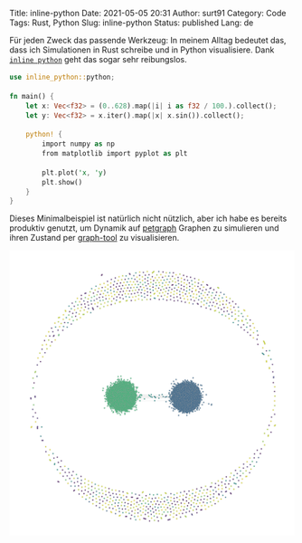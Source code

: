 Title: inline-python
Date: 2021-05-05 20:31
Author: surt91
Category: Code
Tags: Rust, Python
Slug: inline-python
Status: published
Lang: de

Für jeden Zweck das passende Werkzeug: In meinem Alltag bedeutet das, dass ich
Simulationen in Rust schreibe und in Python visualisiere. Dank [`inline python`](https://crates.io/crates/inline-python)
geht das sogar sehr reibungslos.

```Rust
use inline_python::python;

fn main() {
    let x: Vec<f32> = (0..628).map(|i| i as f32 / 100.).collect();
    let y: Vec<f32> = x.iter().map(|x| x.sin()).collect();

    python! {
        import numpy as np
        from matplotlib import pyplot as plt

        plt.plot('x, 'y)
        plt.show()
    }
}
```

Dieses Minimalbeispiel ist natürlich nicht nützlich, aber ich habe es bereits produktiv
genutzt, um Dynamik auf [petgraph](https://docs.rs/petgraph/) Graphen zu
simulieren und ihren Zustand per [graph-tool](https://graph-tool.skewed.de/) zu
visualisieren.

<picture>
    <source
        srcset="/img/inlinepy_graph.dark.png"
        media="(prefers-color-scheme: dark)">
    <img alt="Graph state visualized with graph-tool" src="/img/inlinepy_graph.png">
</picture>
